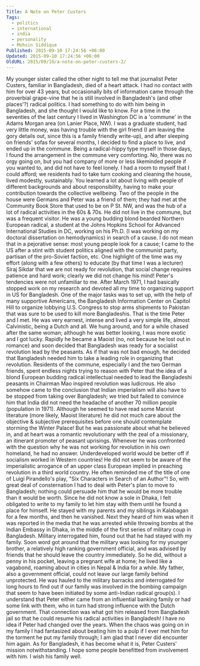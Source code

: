 ```yaml
---
Title: A Note on Peter Custers
Tags:
  - politics
  - international
  - india
  - personality
  - Mohsin Siddique
Published: 2015-09-10 17:24:56 +06:00
Updated: 2015-09-10 17:24:56 +06:00
OldURL: 2015/09/10/a-note-on-peter-custers-2/
---
```


My younger sister called the other night to tell me that journalist Peter Custers, familiar in Bangladesh, died of a heart attack. I had no contact with him for over 43 years, but occasionally bits of information came through the proverbial grape-vine that he is still involved in Bangladesh's (and other places'?) radical politics. I had something to do with him being in Bangladesh, and she thought I would like to know.
For a time in the seventies of the last century I lived in Washington DC in a 'commune' in the Adams Morgan area (on Lanier Place, NW). I was a graduate student, had very little money, was having trouble with the girl friend (I am leaving the gory details out, since this is a family friendly write-up), and after sleeping on friends' sofas for several months, I decided to find a place to live, and ended up in the commune. Being a radical-hippy type myself in those days, I found the arrangement in the commune very comforting. No, there was no orgy going on, but you had company of more or less likeminded people if you wanted to, and did not have to feel lonely. I had a room to myself that I could afford; we residents had to take turn cooking and cleaning the house, lived modestly, sustainably. You learned a lot about living with people of different backgrounds and about responsibility, having to make your contribution towards the collective wellbeing.
Two of the people in the house were Germans and Peter was a friend of them; they had met at the Community Book Store that used to be on P St. NW, and was the hub of a lot of radical activities in the 60s &amp; 70s. He did not live in the commune, but was a frequent visitor. He was a young budding blond bearded Northern European radical, a student at the Johns Hopkins School for Advanced International Studies in DC, working on his Ph.D. (I was working on my doctoral dissertation on hemodynamics) in search of a cause. I do not mean that in a pejorative sense: most young people look for a cause; I came to the US after a stint with student politics aligned with the communist party, partisan of the pro-Soviet faction, etc. One highlight of the time was my effort (along with a few others) to educate (by that time I was a lecturer) Siraj Sikdar that we are not ready for revolution, that social change requires patience and hard work; clearly we did not change his mind! Peter's tendencies were not unfamiliar to me.
After March 1971, I had basically stopped work on my research and devoted all my time to organizing support in US for Bangladesh. One of the major tasks was to set up, with the help of many supportive Americans, the Bangladesh Information Center on Capitol Hill to organize lobbying U.S. Congress to stop arms shipments to Pakistan that was sure to be used to kill more Bangladeshis. That is the time Peter and I met. He was very earnest, intense and lived a very simple life, almost Calvinistic, being a Dutch and all. We hung around, and for a while chased after the same woman; although he was better looking, I was more exotic and I got lucky. Rapidly he became a Maoist (no, not because he lost out in romance) and soon decided that Bangladesh was ready for a socialist revolution lead by the peasants. As if that was not bad enough, he decided that Bangladesh needed him to take a leading role in organizing that revolution. Residents of the commune, especially I and the two German friends, spent endless nights trying to reason with Peter that the idea of a blond European budding radical intellectual needed to lead the Bangladeshi peasants in Chairman Mao inspired revolution was ludicrous. He also somehow came to the conclusion that Indian imperialism will also have to be stopped from taking over Bangladesh; we tried but failed to convince him that India did not need the headache of another 70 million people (population in 1971). Although he seemed to have read some Marxist literature (more likely, Maoist literature) he did not much care about the objective &amp; subjective prerequisites before one should contemplate storming the Winter Palace! But he was passionate about what he believed in, and at heart was a romantic revolutionary with the zeal of a missionary, an itinerant promoter of peasant uprisings.  Whenever he was confronted with the question why he was not working for revolution in his own homeland, he had no answer. Underdeveloped world would be better off if socialism worked in Western countries! He did not seem to be aware of the imperialistic arrogance of an upper class European implied in preaching revolution in a third world country. He often reminded me of the title of one of Luigi Pirandello's play, "Six Characters in Search of an Author"!
So, with great deal of consternation I had to deal with Peter's plan to move to Bangladesh; nothing could persuade him that he would be more trouble than it would be worth. Since he did not know a sole in Dhaka, I felt obligated to write to my family to let him stay with them until he found a place for himself. He stayed with my parents and my siblings in Kalabagan for a few months, and then he vanished. Next they heard of him was when it was reported in the media that he was arrested while throwing bombs at the Indian Embassy in Dhaka, in the middle of the first series of military coup in Bangladesh. Military interrogated him, found out that he had stayed with my family. Soon word got around that the military was looking for my younger brother, a relatively high ranking government official, and was advised by friends that he should leave the country immediately. So he did, without a penny in his pocket, leaving a pregnant wife at home; he lived like a vagabond, roaming about in cities in Nepal &amp; India for a while. My father, also a government official, could not leave our large family behind unprotected. He was hauled to the military barracks and interrogated for long hours to find out if our family was involved in the bombing campaign that seem to have been initiated by some anti-Indian radical group(s).  I understand that Peter either came from an influential banking family or had some link with them, who in turn had strong influence with the Dutch government. That connection was what got him released from Bangladesh jail so that he could resume his radical activities in Bangladesh!
I have no idea if Peter had changed over the years. When the chaos was going on in my family I had fantasized about beating him to a pulp if I ever met him for the torment he put my family through; I am glad that I never did encounter him again. As for Bangladesh, it has become what it is, Peter Custers' mission notwithstanding. I hope some people benefitted from involvement with him. I wish his family well. 

